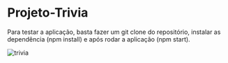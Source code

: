 # Projeto-Trivia

Para testar a aplicação, basta fazer um git clone do repositório, instalar as dependência (npm install) e após rodar a aplicação (npm start).

![trivia](https://user-images.githubusercontent.com/99926224/193312110-fe2ab607-fe89-4487-966f-a30f73beb003.gif)
